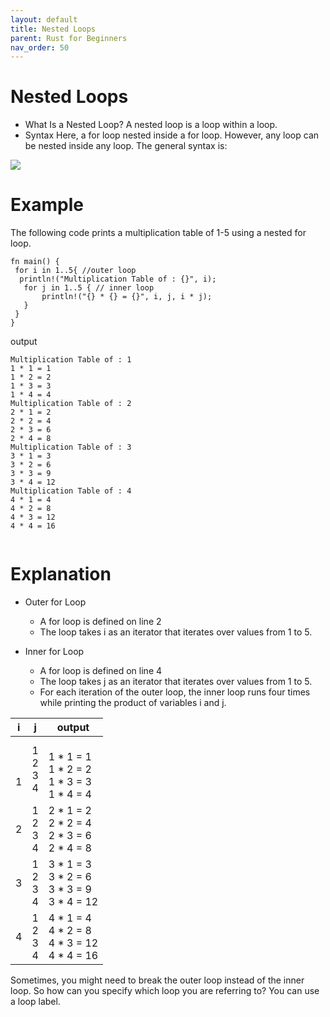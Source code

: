 ```yaml
---
layout: default
title: Nested Loops
parent: Rust for Beginners
nav_order: 50
---
```


# Nested Loops

- What Is a Nested Loop? 
A nested loop is a loop within a loop.
- Syntax 
Here, a for loop nested inside a for loop. However, any loop can be nested inside any loop. The general syntax is:

![](https://raw.githubusercontent.com/sangam14/RustLabs/master/img/nested_loop.png)

# Example 

The following code prints a multiplication table of 1-5 using a nested for loop.

```
fn main() {
 for i in 1..5{ //outer loop
  println!("Multiplication Table of : {}", i);
   for j in 1..5 { // inner loop
       println!("{} * {} = {}", i, j, i * j);
   }
 }
}

```
output

```
Multiplication Table of : 1
1 * 1 = 1
1 * 2 = 2
1 * 3 = 3
1 * 4 = 4
Multiplication Table of : 2
2 * 1 = 2
2 * 2 = 4
2 * 3 = 6
2 * 4 = 8
Multiplication Table of : 3
3 * 1 = 3
3 * 2 = 6
3 * 3 = 9
3 * 4 = 12
Multiplication Table of : 4
4 * 1 = 4
4 * 2 = 8
4 * 3 = 12
4 * 4 = 16


```

# Explanation 

- Outer for Loop
   -  A for loop is defined on line 2
   -  The loop takes i as an iterator that iterates over values from 1 to 5.

- Inner for Loop

   -  A for loop is defined on line 4
   -  The loop takes j as an iterator that iterates over values from 1 to 5.
   -  For each iteration of the outer loop, the inner loop runs four times while printing the product of variables i and j.
   
 

| i 	| j 	| output 	|
|-	|-	|-	|
| <br><br>1 	|  1<br> 2<br> 3<br> 4 	| <br>1 * 1 = 1<br>1 * 2 = 2<br>1 * 3 = 3<br>1 * 4 = 4<br>  	|
| 2 	|  1<br> 2<br> 3<br> 4 	| 2 * 1 = 2<br>2 * 2 = 4<br>2 * 3 = 6<br>2 * 4 = 8 	|
| 3 	|  1<br> 2<br> 3<br> 4 	| 3 * 1 = 3<br>3 * 2 = 6<br>3 * 3 = 9<br>3 * 4 = 12 	|
| 4 	|  1<br> 2<br> 3<br> 4 	| 4 * 1 = 4<br>4 * 2 = 8<br>4 * 3 = 12<br>4 * 4 = 16 	|


Sometimes, you might need to break the outer loop instead of the inner loop. So how can you specify which loop you are referring to? You can use a loop label.

